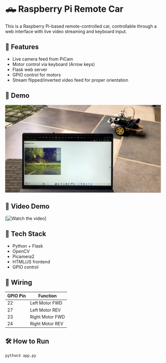 # 🛻 Raspberry Pi Remote Car

This is a Raspberry Pi-based remote-controlled car, controllable through a web interface with live video streaming and keyboard input.

## 🚀 Features
- Live camera feed from PiCam
- Motor control via keyboard (Arrow keys)
- Flask web server
- GPIO control for motors
- Stream flipped/inverted video feed for proper orientation

## 📸 Demo
![Screenshot](/remoteCarCamera/IMG_0689.PNG)

## 🎥 Video Demo
[![Watch the video](https://drive.google.com/file/d/1s1xCsv4QrY7cBPhAIoiak7AM42_--g8b/view?usp=drive_link)]

## 🧰 Tech Stack
- Python + Flask
- OpenCV
- Picamera2
- HTML/JS frontend
- GPIO control

## 🔧 Wiring
| GPIO Pin | Function       |
|----------|----------------|
| 22       | Left Motor FWD |
| 27       | Left Motor REV |
| 23       | Right Motor FWD|
| 24       | Right Motor REV|

## 🛠 How to Run
```bash
python3 app.py
